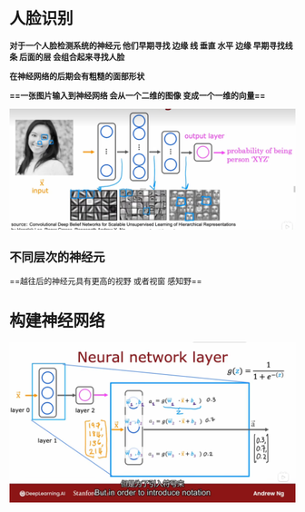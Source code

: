 # 人脸识别

**对于一个人脸检测系统的神经元 他们早期寻找 边缘 线 垂直 水平 边缘 早期寻找线条 后面的层 会组合起来寻找人脸** 

**在神经网络的后期会有粗糙的面部形状**

**==一张图片输入到神经网络  会从一个二维的图像 变成一个一维的向量==**

![1657898045691](人脸识别.assets/1657898045691.png)

## 不同层次的神经元

==越往后的神经元具有更高的视野 或者视窗 感知野==

# 构建神经网络

![1657899175453](人脸识别.assets/1657899175453.png)